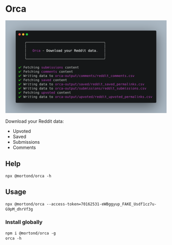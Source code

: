 # Orca 

![Orca](orca.png)

Download your Reddit data:
- Upvoted
- Saved
- Submissions
- Comments

## Help

```terminal
npx @mortond/orca -h
```

## Usage

```terminal
npx @mortond/orca --access-token=70162531-eWBggyup_FAKE_Usdf1cz7u-G9pM_dhrVf3g
```

### Install globally

```terminal
npm i @mortond/orca -g
orca -h
```